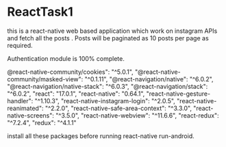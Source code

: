 # ReactTask1


this is a react-native web based application which work on instagram APIs and fetch
all the posts .
Posts will be paginated as 10 posts per page as required.

Authentication module is 100% complete.


@react-native-community/cookies": "^5.0.1",
    "@react-native-community/masked-view": "^0.1.11",
    "@react-navigation/native": "^6.0.2",
    "@react-navigation/native-stack": "^6.0.3",
    "@react-navigation/stack": "^6.0.2",
    "react": "17.0.1",
    "react-native": "0.64.1",
    "react-native-gesture-handler": "^1.10.3",
    "react-native-instagram-login": "^2.0.5",
    "react-native-reanimated": "^2.2.0",
    "react-native-safe-area-context": "^3.3.0",
    "react-native-screens": "^3.5.0",
    "react-native-webview": "^11.6.6",
    "react-redux": "^7.2.4",
    "redux": "^4.1.1"


install all these packages before running react-native run-android.
